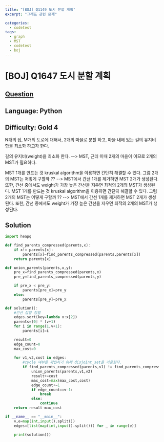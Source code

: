 ```yaml
---
title: "[BOJ] Q1149 도시 분할 계획"
excerpt: "그래프 관련 문제"

categories:
  - codetest
tags:
  - graph
  - MST
  - codetest
  - boj
---
```

# [BOJ] Q1647 도시 분할 계획
## [Question](https://www.acmicpc.net/problem/1647)
## Language: Python
## Difficulty: Gold 4

N개의 집, M개의 도로에 대해서, 2개의 마을로 분할 하고, 마을 내에 있는 길의 유지비 합을 최소화 하고자 한다.

길의 유지비(weight)을 최소화 한다. --> MST, 근데 이때 2개의 마을이 이므로 2개의 MST가 필요하다. 

MST 1개를 만드는 것 kruskal algorithm을 이용하면 간단히 해결할 수 있다. 그럼 2개의 MST는 어떻게 구할까 ?? --> MST에서 간선 1개를 제거하면 MST 2개가 생성된다. 또한, 간선 중에서도 weight가 가장 높은 간선을 지우면 최적의 2개의 MST가 생성된다.
MST 1개를 만드는 것 kruskal algorithm을 이용하면 간단히 해결할 수 있다. 그럼 2개의 MST는 어떻게 구할까 ?? --> MST에서 간선 1개를 제거하면 MST 2개가 생성된다. 또한, 간선 중에서도 weight가 가장 높은 간선을 지우면 최적의 2개의 MST가 생성된다.

## Solution

```python
import heapq

def find_parents_compressed(parents,x):
    if x!= parents[x]:
        parents[x]=find_parents_compressed(parents,parents[x])
    return parents[x]

def union_parents(parents,x,y):
    pre_x=find_parents_compressed(parents,x)
    pre_y=find_parents_compressed(parents,y)

    if pre_x < pre_y:
        parents[pre_x]=pre_y
    else:
        parents[pre_y]=pre_x

def solution():
    #간선 집합 정렬
    edges.sort(key=lambda x:x[2])
    parents=[0] * (v+1)
    for i in range(1,v+1):
        parents[i]=i

    result=0
    edge_count=0
    max_cost=0
    
    for v1,v2,cost in edges:
        #cycle 여부를 확인하기 위해 disjoint_set을 이용한다.
        if find_parents_compressed(parents,v1) != find_parents_compressed(parents,v2):
            union_parents(parents,v1,v2)
            result+=cost
            max_cost=max(max_cost,cost)
            edge_count+=1
            if edge_count==v-1:
                break
            else:
                continue
    return result-max_cost

if __name__ == "__main__":
    v,e=map(int,input().split())
    edges=[list(map(int,input().split())) for _ in range(e)]

    print(solution())
```
